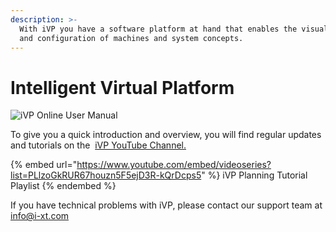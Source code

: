 ```yaml
---
description: >-
  With iVP you have a software platform at hand that enables the visual planning
  and configuration of machines and system concepts.
---
```


# Intelligent Virtual Platform

![iVP Online User Manual](../.gitbook/assets/iVP\_online\_user\_manual.png)

To give you a quick introduction and overview, you will find regular updates and tutorials on the <img src="../.gitbook/assets/YouTube_icon.png" alt="" data-size="line"> [iVP YouTube Channel.](https://youtube.com/playlist?list=PLlzoGkRUR67houzn5F5ejD3R-kQrDcps5)

{% embed url="https://www.youtube.com/embed/videoseries?list=PLlzoGkRUR67houzn5F5ejD3R-kQrDcps5" %}
iVP Planning Tutorial Playlist
{% endembed %}

If you have technical problems with iVP, please contact our support team at info@i-xt.com
